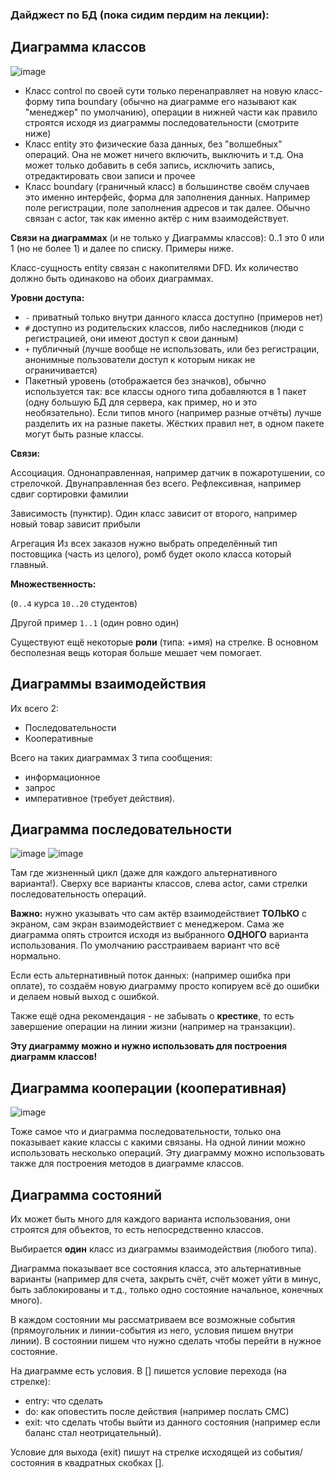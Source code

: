 ### Дайджест по БД (пока сидим пердим на лекции):
## Диаграмма классов
![image](https://github.com/voron5096/scribblings/assets/70198995/426b2439-ce4d-404a-aee8-5bb3c0e457d9)

- Класс control по своей сути только перенаправляет на новую класс-форму типа boundary (обычно на диаграмме его называют как "менеджер" по умолчанию), операции в нижней части как правило строятся исходя из диаграммы последовательности (смотрите ниже) 
- Класс entity это физические база данных, без "волшебных" операций. Она не может ничего включить, выключить и т.д. Она может только добавить в себя запись, исключить запись, отредактировать свои записи и прочее
- Класс boundary (граничный класс) в большинстве своём случаев это именно интерфейс, форма для заполнения данных. Например поле регистрации, поле заполнения адресов и так далее.
Обычно связан с actor, так как именно актёр с ним взаимодействует.

**Связи на диаграммах** (и не только у Диаграммы классов):
0..1 это 0 или 1 (но не более 1) и далее по списку. Примеры ниже.

Класс-сущность entity связан с накопителями DFD. Их количество должно быть одинаково на обоих диаграммах. 

**Уровни доступа:**
- `-` приватный только внутри данного класса доступно (примеров нет) 
- `#` доступно из родительских классов, либо наследников (люди с регистрацией, они имеют доступ к свои данным) 
- `+` публичный (лучше вообще не использовать, или без регистрации, анонимные пользователи доступ к которым никак не ограничивается) 
- Пакетный уровень (отображается без значков), обычно используется так: все классы одного типа добавляются в 1 пакет (одну большую БД для сервера, как пример, но и это необязательно).
Если типов много (например разные отчёты) лучше разделить их на разные пакеты. Жёстких правил нет, в одном пакете могут быть разные классы. 

**Связи:**

Ассоциация.
Однонаправленная, например датчик в пожаротушении, со стрелочкой.
Двунаправленная без всего.
Рефлексивная, например сдвиг сортировки фамилии

Зависимость (пунктир).
Один класс зависит от второго, например новый товар зависит прибыли 

Агрегация
Из всех заказов нужно выбрать определённый тип постовщика (часть из целого), ромб будет около класса который главный.

**Множественность:**

(`0..4` курса `10..20` студентов)

Другой пример `1..1` (один ровно один)

Существуют ещё некоторые **роли** (типа: +имя) на стрелке. В основном бесполезная вещь которая больше мешает чем помогает. 

## Диаграммы взаимодействия
Их всего 2:
- Последовательности
- Кооперативные

Всего на таких диаграммах 3 типа сообщения:
- информационное
- запрос
- императивное (требует действия).

## Диаграмма последовательности

![image](https://github.com/voron5096/scribblings/assets/70198995/89e70c3c-13ad-46b0-8001-8221b622b7a9)
![image](https://github.com/voron5096/scribblings/assets/70198995/11f803bf-5ece-4a79-bdd2-b35cca540daa)

Там где жизненный цикл (даже для каждого альтернативного варианта!). Сверху все варианты классов, слева actor, сами стрелки последовательность операций.

**Важно:** нужно указывать что сам актёр взаимодействиет **ТОЛЬКО** с экраном, сам экран взаимодействиет с менеджером. Сама же диаграмма опять строится исходя из выбранного **ОДНОГО** варианта использования. По умолчанию расстраиваем вариант что всё нормально.

Если есть альтернативный поток данных: (например ошибка при оплате), то создаём новую диаграмму просто копируем всё до ошибки и делаем новый выход с ошибкой.

Также ещё одна рекомендация - не забывать о **крестике**, то есть завершение операции на линии жизни (например на транзакции).

**Эту диаграмму можно и нужно использовать для построения диаграмм классов!**

## Диаграмма кооперации (кооперативная)
![image](https://github.com/voron5096/scribblings/assets/70198995/694cf544-d00f-4c7e-9143-d00f799f5edd)

Тоже самое что и диаграмма последовательности, только она показывает какие классы с какими связаны. На одной линии можно использовать несколько операций.
Эту диаграмму можно использовать также для построения методов в диаграмме классов.

## Диаграмма состояний
Их может быть много для каждого варианта использования, они строятся для объектов, то есть непосредственно классов.

Выбирается **один** класс из диаграммы взаимодействия (любого типа). 

Диаграмма показывает все состояния класса, это альтернативные варианты (например для счета, закрыть счёт, счёт может уйти в минус, быть заблокированы и т.д., только одно состояние начальное, конечных много).

В каждом состоянии мы рассматриваем все возможные события (прямоугольник и линии-события из него, условия пишем внутри линии). В состоянии пишем что нужно сделать чтобы перейти в нужное состояние.

На диаграмме есть условия. В [] пишется условие перехода (на стрелке):
- entry: что сделать
- do: как оповестить после действия (например послать СМС)
- exit: что сделать чтобы выйти из данного состояния (например если баланс стал неотрицательный).

Условие для выхода (exit) пишут на стрелке исходящей из события/состояния в квадратных скобках [].
